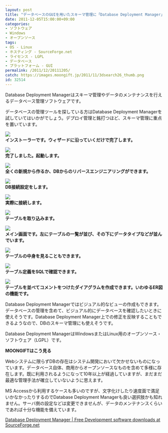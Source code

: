 ```yaml
---
layout: post
title: "データベースのGUIを用いたスキーマ管理に「Database Deployment Manager」"
date: 2011-12-05T15:00:00+09:00
categories:
- ソフトウェア
- Windows
- オープンソース
tags: 
- OS - Linux
- ホスティング - SourceForge.net
- ライセンス - LGPL
- データベース
- プラットフォーム - GUI
permalink: /2011/12/20111205/
catch: https://images.moongift.jp/2011/11/3dsearch26_thumb.png
id: 32514
---
```

Database Deployment Managerはスキーマ管理やデータのメンテナンスを行えるデータベース管理ソフトウェアです。

  

データベースの管理ツールを探している方はDatabase Deployment Managerを試していてはいかがでしょう。デプロイ管理と銘打つほど、スキーマ管理に重点を置いています。

  

[![](https://images.moongift.jp/2011/11/3dsearch21_thumb1.png)](https://images.moongift.jp/2011/11/3dsearch212.png)  
**インストーラーです。ウィザードに沿っていくだけで完了します。**

  

[![](https://images.moongift.jp/2011/11/3dsearch22_thumb1.png)](https://images.moongift.jp/2011/11/3dsearch221.png)  
**完了しました。起動します。**

  

[![](https://images.moongift.jp/2011/11/3dsearch23_thumb1.png)](https://images.moongift.jp/2011/11/3dsearch231.png)  
**全くの新規から作るか、DBからのリバースエンジニアリングができます。**

  

[![](https://images.moongift.jp/2011/11/3dsearch24_thumb.png)](https://images.moongift.jp/2011/11/3dsearch241.png)  
**DB接続設定をします。**

  

[![](https://images.moongift.jp/2011/11/3dsearch25_thumb.png)](https://images.moongift.jp/2011/11/3dsearch251.png)  
**実際に接続します。**

  

[![](https://images.moongift.jp/2011/11/3dsearch26_thumb.png)](https://images.moongift.jp/2011/11/3dsearch261.png)  
**テーブルを取り込みます。**

  

[![](https://images.moongift.jp/2011/11/3dsearch27_thumb.png)](https://images.moongift.jp/2011/11/3dsearch27.png)  
**メイン画面です。左にテーブルの一覧が並び、その下にデータタイプなどが並んでいます。**

  

[![](https://images.moongift.jp/2011/11/3dsearch28_thumb.png)](https://images.moongift.jp/2011/11/3dsearch28.png)  
**テーブルの中身を見ることもできます。**

  

[![](https://images.moongift.jp/2011/11/3dsearch29_thumb.png)](https://images.moongift.jp/2011/11/3dsearch29.png)  
**テーブル定義をSQLで確認できます。**

  

[![](https://images.moongift.jp/2011/11/3dsearch30_thumb.png)](https://images.moongift.jp/2011/11/3dsearch30.png)  
**テーブルを並べてコメントをつけたダイアグラムを作成できます。いわゆるER図の機能です。**

  

Database Deployment Managerではビジュアル的なビューの作成もできます。データベースの管理を含めて、ビジュアル的にデータベースを確認したいときに使えそうです。Database Deployment Manager上での修正を反映することもできるようなので、DBのスキーマ管理にも使えそうです。

  
<!--more-->  

Database Deployment ManagerはWindowsまたはLinux用のオープンソース・ソフトウェア（LGPL）です。

  
  
  

**MOONGIFTはこう見る**

  

Webシステムに限らずDBの存在はシステム開発において欠かせないものになっています。データベース自体、商用からオープンソースなものを含めて多様に存在します。既に利用されるようになって10年以上が経過していますが、まだまだ最適な管理手法が確立していないように思えます。

  

MS Accessから利用するケースも多いのですが、文字化けしたり速度面で満足いかなかったりするのでDatabase Deployment Managerも良い選択肢かも知れません。サーバ側の設定などは変更できませんが、データのメンテナンスくらいであれば十分な機能を備えています。

  

[Database Deployment Manager | Free Development software downloads at SourceForge.net](http://sourceforge.net/projects/dbm-project/)

